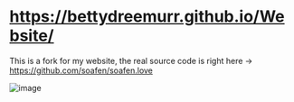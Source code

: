 # https://bettydreemurr.github.io/Website/
This is a fork for my website, the real source code is right here -> https://github.com/soafen/soafen.love


![image](https://user-images.githubusercontent.com/46537034/130363730-9433dc5d-d74f-4f19-9a34-3a0f113977bb.png)
